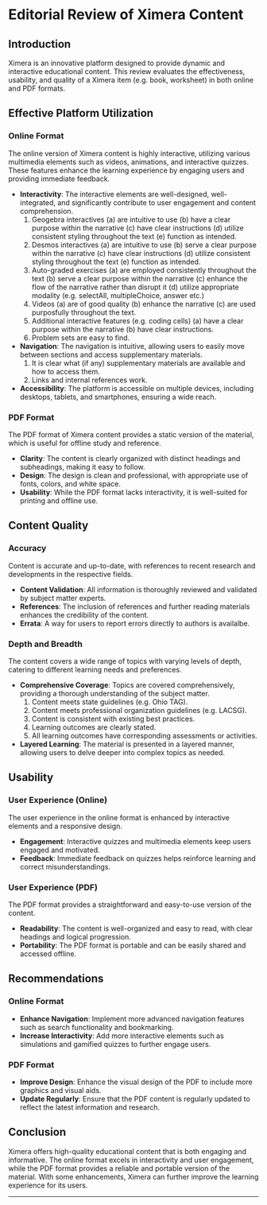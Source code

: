 # Editorial Review of Ximera Content

## Introduction
Ximera is an innovative platform designed to provide dynamic and interactive educational content. This review evaluates the effectiveness, usability, and quality of a Ximera item (e.g. book, worksheet) in both online and PDF formats.

## Effective Platform Utilization

### Online Format
The online version of Ximera content is highly interactive, utilizing various multimedia elements such as videos, animations, and interactive quizzes. These features enhance the learning experience by engaging users and providing immediate feedback.

- **Interactivity**: The interactive elements are well-designed, well-integrated, and significantly contribute to user engagement and content comprehension.
  1. Geogebra interactives (a) are intuitive to use (b) have a clear purpose within the narrative (c) have clear instructions (d) utilize consistent styling throughout the text (e) function as intended. 
  2. Desmos interactives (a) are intuitive to use (b) serve a clear purpose within the narrative (c) have clear instructions (d) utilize consistent styling throughout the text (e) function as intended.
  3. Auto-graded exercises (a) are employed consistently throughout the text (b) serve a clear purpose within the narrative (c) enhance the flow of the narrative rather than disrupt it (d) utilize appropriate modality (e.g. selectAll, multipleChoice, answer etc.)
  4. Videos (a) are of good quality (b) enhance the narrative (c) are used purposfully throughout the text.
  5. Additional interactive features (e.g. coding cells) (a) have a clear purpose within the narrative (b) have clear instructions.
  6. Problem sets are easy to find.
- **Navigation**: The navigation is intuitive, allowing users to easily move between sections and access supplementary materials.
  1. It is clear what (if any) supplementary materials are available and how to access them.
  2. Links and internal references work.
- **Accessibility**: The platform is accessible on multiple devices, including desktops, tablets, and smartphones, ensuring a wide reach.

### PDF Format
The PDF format of Ximera content provides a static version of the material, which is useful for offline study and reference. 

- **Clarity**: The content is clearly organized with distinct headings and subheadings, making it easy to follow.
- **Design**: The design is clean and professional, with appropriate use of fonts, colors, and white space.
- **Usability**: While the PDF format lacks interactivity, it is well-suited for printing and offline use.

## Content Quality

### Accuracy
Content is accurate and up-to-date, with references to recent research and developments in the respective fields.

- **Content Validation**: All information is thoroughly reviewed and validated by subject matter experts.
- **References**: The inclusion of references and further reading materials enhances the credibility of the content.
- **Errata**: A way for users to report errors directly to authors is availalbe.

### Depth and Breadth
The content covers a wide range of topics with varying levels of depth, catering to different learning needs and preferences.

- **Comprehensive Coverage**: Topics are covered comprehensively, providing a thorough understanding of the subject matter.
  1. Content meets state guidelines (e.g. Ohio TAG).
  2. Content meets professional organization guidelines (e.g. LACSG).
  3. Content is consistent with existing best practices.
  4. Learning outcomes are clearly stated.
  5. All learning outcomes have corresponding assessments or activities.
- **Layered Learning**: The material is presented in a layered manner, allowing users to delve deeper into complex topics as needed.

## Usability

### User Experience (Online)
The user experience in the online format is enhanced by interactive elements and a responsive design.

- **Engagement**: Interactive quizzes and multimedia elements keep users engaged and motivated.
- **Feedback**: Immediate feedback on quizzes helps reinforce learning and correct misunderstandings.

### User Experience (PDF)
The PDF format provides a straightforward and easy-to-use version of the content.

- **Readability**: The content is well-organized and easy to read, with clear headings and logical progression.
- **Portability**: The PDF format is portable and can be easily shared and accessed offline.

## Recommendations

### Online Format
- **Enhance Navigation**: Implement more advanced navigation features such as search functionality and bookmarking.
- **Increase Interactivity**: Add more interactive elements such as simulations and gamified quizzes to further engage users.

### PDF Format
- **Improve Design**: Enhance the visual design of the PDF to include more graphics and visual aids.
- **Update Regularly**: Ensure that the PDF content is regularly updated to reflect the latest information and research.

## Conclusion
Ximera offers high-quality educational content that is both engaging and informative. The online format excels in interactivity and user engagement, while the PDF format provides a reliable and portable version of the material. With some enhancements, Ximera can further improve the learning experience for its users.

---
